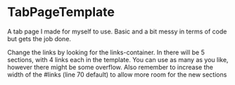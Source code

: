 # TabPageTemplate
A tab page I made for myself to use. Basic and a bit messy in terms of code but gets the job done.

Change the links by looking for the links-container. In there will be 5 sections, with 4 links each in the template. You can use as many as you like, however there might be some overflow. Also remember to increase the width of the #links (line 70 default) to allow more room for the new sections
